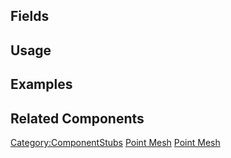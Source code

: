 <languages></languages> <translate>

## Fields

## Usage

## Examples

## Related Components

</translate>

[Category:ComponentStubs](Category:ComponentStubs "wikilink") [Point
Mesh](Category:Components{{#translation:}} "wikilink") [Point
Mesh](Category:Components:Assets:Procedural_Meshes{{#translation:}} "wikilink")